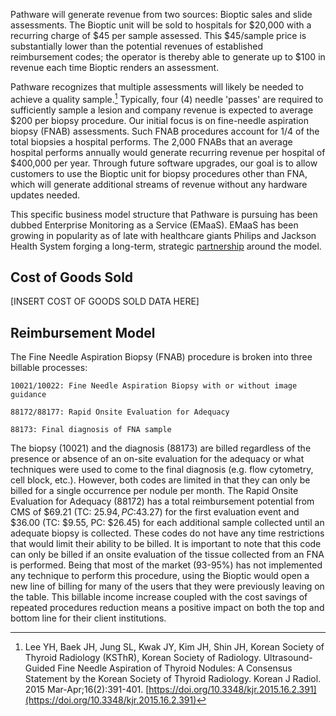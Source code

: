 Pathware will generate revenue from two sources: Bioptic sales and slide assessments. The Bioptic unit will be sold to hospitals for $20,000 with a recurring charge of $45 per sample assessed. This $45/sample price is substantially lower than the potential revenues of established reimbursement codes; the operator is thereby able to generate up to $100 in revenue each time Bioptic renders an assessment. 

Pathware recognizes that multiple assessments will likely be needed to achieve a quality sample.[^1] Typically, four (4) needle 'passes' are required to sufficiently sample a lesion and company revenue is expected to average $200 per biopsy procedure. Our initial focus is on fine-needle aspiration biopsy (FNAB) assessments. Such FNAB procedures account for 1/4 of the total biopsies a hospital performs. The 2,000 FNABs that an average hospital performs annually would generate recurring revenue per hospital of $400,000 per year. Through future software upgrades, our goal is to allow customers to use the Bioptic unit for biopsy procedures other than FNA, which will generate additional streams of revenue without any hardware updates needed.

This specific business model structure that Pathware is pursuing has been dubbed Enterprise Monitoring as a Service (EMaaS). EMaaS has been growing in popularity as of late with healthcare giants Philips and Jackson Health System forging a long-term, strategic [partnership](https://www.usa.philips.com/a-w/about/news/archive/standard/news/press/2018/20180627-philips-jackson-health-system-sign-agreement-for-enterprise-monitoring-service.html) around the model.

## Cost of Goods Sold

[INSERT COST OF GOODS SOLD DATA HERE]

## Reimbursement Model

The Fine Needle Aspiration Biopsy (FNAB) procedure is broken into three billable processes: 

`10021/10022: Fine Needle Aspiration Biopsy with or without image guidance`

`88172/88177: Rapid Onsite Evaluation for Adequacy`

`88173: Final diagnosis of FNA sample` 

The biopsy (10021) and the diagnosis (88173) are billed regardless of the presence or absence of an on-site evaluation for the adequacy or what techniques were used to come to the final diagnosis (e.g. flow cytometry, cell block, etc.). However, both codes are limited in that they can only be billed for a single occurrence per nodule per month. The Rapid Onsite Evaluation for Adequacy (88172) has a total reimbursement potential from CMS of $69.21 (TC: $25.94, PC:$43.27) for the first evaluation event and $36.00 (TC: $9.55, PC: $26.45) for each additional sample collected until an adequate biopsy is collected. These codes do not have any time restrictions that would limit their ability to be billed. It is important to note that this code can only be billed if an onsite evaluation of the tissue collected from an FNA is performed. Being that most of the market (93-95%) has not implemented any technique to perform this procedure, using the Bioptic would open a new line of billing for many of the users that they were previously leaving on the table. This billable income increase coupled with the cost savings of repeated procedures reduction means a positive impact on both the top and bottom line for their client institutions.

[^1]:
    Lee YH, Baek JH, Jung SL, Kwak JY, Kim JH, Shin JH, Korean Society of Thyroid Radiology (KSThR), Korean Society of Radiology. Ultrasound-Guided Fine Needle Aspiration of Thyroid Nodules: A Consensus Statement by the Korean Society of Thyroid Radiology. Korean J Radiol. 2015 Mar-Apr;16(2):391-401. [https://doi.org/10.3348/kjr.2015.16.2.391](https://doi.org/10.3348/kjr.2015.16.2.391)